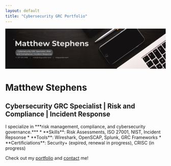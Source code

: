 ```yaml
---
layout: default
title: "Cybersecurity GRC Portfolio"
---
```

![Banner Image](riskguardian.png)
<h1>Matthew Stephens</h1>

<h2>Cybersecurity GRC Specialist | Risk and Compliance | Incident Response</h2>
I specialize in ***risk management, compliance, and cybersecurity governance.***
* **Skills**: Risk Assessments, ISO 27001, NIST, Incident Repsonse
* **Tools**: Wireshark, OpenSCAP, Splunk, GRC Frameworks
* **Certificiations**: Security+ (expired, renewal in progress), CRISC (in progress)

Check out my [portfolio](/portfolio.md) and [contact](/contact.md) me! 
